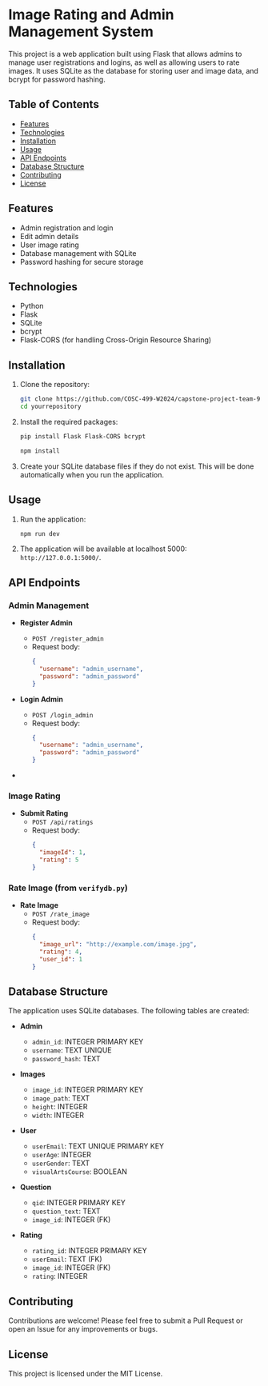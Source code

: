 
# Image Rating and Admin Management System

This project is a web application built using Flask that allows admins to manage user registrations and logins, as well as allowing users to rate images. It uses SQLite as the database for storing user and image data, and bcrypt for password hashing.

## Table of Contents

- [Features](#features)
- [Technologies](#technologies)
- [Installation](#installation)
- [Usage](#usage)
- [API Endpoints](#api-endpoints)
- [Database Structure](#database-structure)
- [Contributing](#contributing)
- [License](#license)

## Features

- Admin registration and login
- Edit admin details
- User image rating
- Database management with SQLite
- Password hashing for secure storage

## Technologies

- Python
- Flask
- SQLite
- bcrypt
- Flask-CORS (for handling Cross-Origin Resource Sharing)

## Installation

1. Clone the repository:
   ```bash
   git clone https://github.com/COSC-499-W2024/capstone-project-team-9-Order-Of-Aesthetics.git
   cd yourrepository
   ```

2. Install the required packages:
   ```bash
   pip install Flask Flask-CORS bcrypt
   
   npm install
   ```

3. Create your SQLite database files if they do not exist. This will be done automatically when you run the application.

## Usage

1. Run the application:
   ```bash
   npm run dev
   ```

2. The application will be available at localhost 5000: `http://127.0.0.1:5000/`.

## API Endpoints

### Admin Management

- **Register Admin**
  - `POST /register_admin`
  - Request body: 
    ```json
    {
      "username": "admin_username",
      "password": "admin_password"
    }
    ```

- **Login Admin**
  - `POST /login_admin`
  - Request body:
    ```json
    {
      "username": "admin_username",
      "password": "admin_password"
    }
    ```

-
### Image Rating

- **Submit Rating**
  - `POST /api/ratings`
  - Request body:
    ```json
    {
      "imageId": 1,
      "rating": 5
    }
    ```

### Rate Image (from `verifydb.py`)

- **Rate Image**
  - `POST /rate_image`
  - Request body:
    ```json
    {
      "image_url": "http://example.com/image.jpg",
      "rating": 4,
      "user_id": 1
    }
    ```

## Database Structure

The application uses SQLite databases. The following tables are created:

- **Admin**
  - `admin_id`: INTEGER PRIMARY KEY
  - `username`: TEXT UNIQUE
  - `password_hash`: TEXT

- **Images**
  - `image_id`: INTEGER PRIMARY KEY
  - `image_path`: TEXT
  - `height`: INTEGER
  - `width`: INTEGER

- **User**
  - `userEmail`: TEXT UNIQUE PRIMARY KEY
  - `userAge`: INTEGER
  - `userGender`: TEXT
  - `visualArtsCourse`: BOOLEAN

- **Question**
  - `qid`: INTEGER PRIMARY KEY
  - `question_text`: TEXT
  - `image_id`: INTEGER (FK)

- **Rating**
  - `rating_id`: INTEGER PRIMARY KEY
  - `userEmail`: TEXT (FK)
  - `image_id`: INTEGER (FK)
  - `rating`: INTEGER

## Contributing

Contributions are welcome! Please feel free to submit a Pull Request or open an Issue for any improvements or bugs.

## License

This project is licensed under the MIT License.
